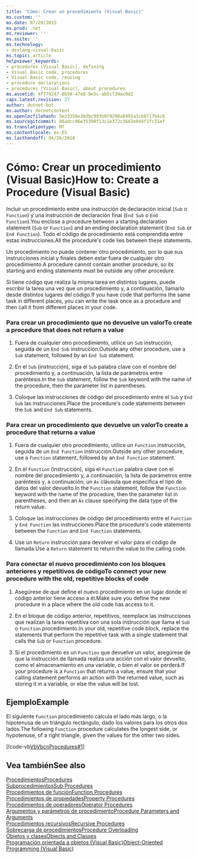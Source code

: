 ```yaml
---
title: 'Cómo: Crear un procedimiento (Visual Basic)'
ms.custom: ''
ms.date: 07/20/2015
ms.prod: .net
ms.reviewer: ''
ms.suite: ''
ms.technology:
- devlang-visual-basic
ms.topic: article
helpviewer_keywords:
- procedures [Visual Basic], defining
- Visual Basic code, procedures
- Visual Basic code, reusing
- procedure declarations
- procedures [Visual Basic], about procedures
ms.assetid: 4f779247-0b50-47e8-9e5c-ab5cf39ac0d2
caps.latest.revision: 27
author: dotnet-bot
ms.author: dotnetcontent
ms.openlocfilehash: 5e23358e26dbc993b0f9290a8491a3c66717b4c6
ms.sourcegitcommit: 86adcc06e35390f13c1e372c36d2e044f1fc31ef
ms.translationtype: MT
ms.contentlocale: es-ES
ms.lasthandoff: 04/26/2018
---
```

# <a name="how-to-create-a-procedure-visual-basic"></a><span data-ttu-id="10324-102">Cómo: Crear un procedimiento (Visual Basic)</span><span class="sxs-lookup"><span data-stu-id="10324-102">How to: Create a Procedure (Visual Basic)</span></span>
<span data-ttu-id="10324-103">Incluir un procedimiento entre una instrucción de declaración inicial (`Sub` o `Function`) y una instrucción de declaración final (`End Sub` o `End Function`).</span><span class="sxs-lookup"><span data-stu-id="10324-103">You enclose a procedure between a starting declaration statement (`Sub` or `Function`) and an ending declaration statement (`End Sub` or `End Function`).</span></span> <span data-ttu-id="10324-104">Todo el código de procedimiento está comprendida entre estas instrucciones.</span><span class="sxs-lookup"><span data-stu-id="10324-104">All the procedure's code lies between these statements.</span></span>  
  
 <span data-ttu-id="10324-105">Un procedimiento no puede contener otro procedimiento, por lo que sus instrucciones inicial y finales deben estar fuera de cualquier otro procedimiento.</span><span class="sxs-lookup"><span data-stu-id="10324-105">A procedure cannot contain another procedure, so its starting and ending statements must be outside any other procedure.</span></span>  
  
 <span data-ttu-id="10324-106">Si tiene código que realiza la misma tarea en distintos lugares, puede escribir la tarea una vez que un procedimiento y, a continuación, llamarlo desde distintos lugares del código.</span><span class="sxs-lookup"><span data-stu-id="10324-106">If you have code that performs the same task in different places, you can write the task once as a procedure and then call it from different places in your code.</span></span>  
  
### <a name="to-create-a-procedure-that-does-not-return-a-value"></a><span data-ttu-id="10324-107">Para crear un procedimiento que no devuelve un valor</span><span class="sxs-lookup"><span data-stu-id="10324-107">To create a procedure that does not return a value</span></span>  
  
1.  <span data-ttu-id="10324-108">Fuera de cualquier otro procedimiento, utilice un `Sub` instrucción, seguida de un `End Sub` instrucción.</span><span class="sxs-lookup"><span data-stu-id="10324-108">Outside any other procedure, use a `Sub` statement, followed by an `End Sub` statement.</span></span>  
  
2.  <span data-ttu-id="10324-109">En el `Sub` (instrucción), siga el `Sub` palabra clave con el nombre del procedimiento y, a continuación, la lista de parámetros entre paréntesis.</span><span class="sxs-lookup"><span data-stu-id="10324-109">In the `Sub` statement, follow the `Sub` keyword with the name of the procedure, then the parameter list in parentheses.</span></span>  
  
3.  <span data-ttu-id="10324-110">Coloque las instrucciones de código del procedimiento entre el `Sub` y `End Sub` las instrucciones.</span><span class="sxs-lookup"><span data-stu-id="10324-110">Place the procedure's code statements between the `Sub` and `End Sub` statements.</span></span>  
  
### <a name="to-create-a-procedure-that-returns-a-value"></a><span data-ttu-id="10324-111">Para crear un procedimiento que devuelve un valor</span><span class="sxs-lookup"><span data-stu-id="10324-111">To create a procedure that returns a value</span></span>  
  
1.  <span data-ttu-id="10324-112">Fuera de cualquier otro procedimiento, utilice un `Function` instrucción, seguida de un `End Function` instrucción.</span><span class="sxs-lookup"><span data-stu-id="10324-112">Outside any other procedure, use a `Function` statement, followed by an `End Function` statement.</span></span>  
  
2.  <span data-ttu-id="10324-113">En el `Function` (instrucción), siga el `Function` palabra clave con el nombre del procedimiento y, a continuación, la lista de parámetros entre paréntesis y, a continuación, un `As` cláusula que especifica el tipo de datos del valor devuelto.</span><span class="sxs-lookup"><span data-stu-id="10324-113">In the `Function` statement, follow the `Function` keyword with the name of the procedure, then the parameter list in parentheses, and then an `As` clause specifying the data type of the return value.</span></span>  
  
3.  <span data-ttu-id="10324-114">Coloque las instrucciones de código del procedimiento entre el `Function` y `End Function` las instrucciones.</span><span class="sxs-lookup"><span data-stu-id="10324-114">Place the procedure's code statements between the `Function` and `End Function` statements.</span></span>  
  
4.  <span data-ttu-id="10324-115">Use un `Return` instrucción para devolver el valor para el código de llamada.</span><span class="sxs-lookup"><span data-stu-id="10324-115">Use a `Return` statement to return the value to the calling code.</span></span>  
  
### <a name="to-connect-your-new-procedure-with-the-old-repetitive-blocks-of-code"></a><span data-ttu-id="10324-116">Para conectar el nuevo procedimiento con los bloques anteriores y repetitivos de código</span><span class="sxs-lookup"><span data-stu-id="10324-116">To connect your new procedure with the old, repetitive blocks of code</span></span>  
  
1.  <span data-ttu-id="10324-117">Asegúrese de que define el nuevo procedimiento en un lugar donde el código anterior tiene acceso a él.</span><span class="sxs-lookup"><span data-stu-id="10324-117">Make sure you define the new procedure in a place where the old code has access to it.</span></span>  
  
2.  <span data-ttu-id="10324-118">En el bloque de código anterior, repetitivos, reemplace las instrucciones que realizan la tarea repetitiva con una sola instrucción que llama el `Sub` o `Function` procedimiento.</span><span class="sxs-lookup"><span data-stu-id="10324-118">In your old, repetitive code block, replace the statements that perform the repetitive task with a single statement that calls the `Sub` or `Function` procedure.</span></span>  
  
3.  <span data-ttu-id="10324-119">Si el procedimiento es un `Function` que devuelve un valor, asegúrese de que la instrucción de llamada realiza una acción con el valor devuelto, como el almacenamiento en una variable, o bien el valor se perderá.</span><span class="sxs-lookup"><span data-stu-id="10324-119">If your procedure is a `Function` that returns a value, ensure that your calling statement performs an action with the returned value, such as storing it in a variable, or else the value will be lost.</span></span>  
  
## <a name="example"></a><span data-ttu-id="10324-120">Ejemplo</span><span class="sxs-lookup"><span data-stu-id="10324-120">Example</span></span>  
 <span data-ttu-id="10324-121">El siguiente `Function` procedimiento calcula el lado más largo, o la hipotenusa de un triángulo rectángulo, dado los valores para los otros dos lados.</span><span class="sxs-lookup"><span data-stu-id="10324-121">The following `Function` procedure calculates the longest side, or hypotenuse, of a right triangle, given the values for the other two sides.</span></span>  
  
 [!code-vb[VbVbcnProcedures#1](./codesnippet/VisualBasic/how-to-create-a-procedure_1.vb)]  
  
## <a name="see-also"></a><span data-ttu-id="10324-122">Vea también</span><span class="sxs-lookup"><span data-stu-id="10324-122">See also</span></span>

 [<span data-ttu-id="10324-123">Procedimientos</span><span class="sxs-lookup"><span data-stu-id="10324-123">Procedures</span></span>](./index.md)  
 [<span data-ttu-id="10324-124">Subprocedimientos</span><span class="sxs-lookup"><span data-stu-id="10324-124">Sub Procedures</span></span>](./sub-procedures.md)  
 [<span data-ttu-id="10324-125">Procedimientos de función</span><span class="sxs-lookup"><span data-stu-id="10324-125">Function Procedures</span></span>](./function-procedures.md)  
 [<span data-ttu-id="10324-126">Procedimientos de propiedades</span><span class="sxs-lookup"><span data-stu-id="10324-126">Property Procedures</span></span>](./property-procedures.md)  
 [<span data-ttu-id="10324-127">Procedimientos de operadores</span><span class="sxs-lookup"><span data-stu-id="10324-127">Operator Procedures</span></span>](./operator-procedures.md)  
 [<span data-ttu-id="10324-128">Argumentos y parámetros de procedimiento</span><span class="sxs-lookup"><span data-stu-id="10324-128">Procedure Parameters and Arguments</span></span>](./procedure-parameters-and-arguments.md)  
 [<span data-ttu-id="10324-129">Procedimientos recursivos</span><span class="sxs-lookup"><span data-stu-id="10324-129">Recursive Procedures</span></span>](./recursive-procedures.md)  
 [<span data-ttu-id="10324-130">Sobrecarga de procedimientos</span><span class="sxs-lookup"><span data-stu-id="10324-130">Procedure Overloading</span></span>](./procedure-overloading.md)  
 [<span data-ttu-id="10324-131">Objetos y clases</span><span class="sxs-lookup"><span data-stu-id="10324-131">Objects and Classes</span></span>](../../../../visual-basic/programming-guide/language-features/objects-and-classes/index.md)  
 [<span data-ttu-id="10324-132">Programación orientada a objetos (Visual Basic)</span><span class="sxs-lookup"><span data-stu-id="10324-132">Object-Oriented Programming (Visual Basic)</span></span>](../../concepts/object-oriented-programming.md)  

